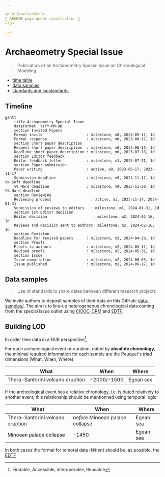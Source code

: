 ```yaml
---

<p align="center"> 
🚧 README page under construction 🚧  
</p>

---
```


# Archaeometry Special Issue
> Publication of an Archaeometry Special Issue on Chronological Modeling


- [time table](https://github.com/historical-time/archaeometry-si#timeline)
- [data samples](https://github.com/historical-time/archaeometry-si#data-samples)
- [standards and isostandards](https://github.com/historical-time/archaeometry-si#standards-and-isostandards)

## Timeline

```mermaid
gantt
    title Archaeometry Special Issue
    dateFormat  YYYY-MM-DD
    section Invited Papers
    Formal invite                    : milestone, m0, 2023-05-17, 1d
    Formal response                  : milestone, m0, 2023-06-17, 1d
    section Short paper description
    Request short paper description  : milestone, m0, 2023-06-19, 1d
    Deadline short paper description : milestone, m0, 2023-07-18, 1d
    section Editor feedback
    Editor feedback letter           : milestone, m1, 2023-07-21, 1d
    section Paper submission
    Paper writing                    : active, a0, 2023-06-17, 2023-11-17
    Submission deadline              : milestone, m9, 2023-11-17, 1d %% Soft deadline
    %% Hard deadline                 : milestone, m9, 2023-11-30, 1d %% Hard deadline
    section Reviewing
    Reviewing process                  : active, a1, 2023-11-17, 2024-01-31
    Submission of reviews to editors   : milestone, m1, 2024-01-31, 1d
    section 1st Editor decision
    Editor decision                     : milestone, m2, 2024-02-16, 1d
    Reviews and decision sent to authors: milestone, m2, 2024-02-16, 1d
    section Revision
    Deadline for revised papers      : milestone, m2, 2024-04-29, 1d
    section Proofs
    Proofs to authors                : milestone, m2, 2024-05-17, 1d
    Revised proofs                   : milestone, m2, 2024-05-31, 1d
    section Issue
    Issue compilation                : milestone, m2, 2024-06-03, 1d
    Issue published                  : milestone, m2, 2024-06-17, 1d
```

## Data samples
> Use of standards to share dates between different research projects

We invite authors to deposit samples of their data on this GitHub: [data-samples/](https://github.com/historical-time/data-samples#examples-of-historical-time-representation). The aim is to line-up heterogeneous chronological data coming from the special issue outlet using [CIDOC-CRM](https://github.com/historical-time/projects-tools-standards/tree/main/standards/cidoc-crm) and [EDTF](https://github.com/historical-time/projects-tools-standards/tree/main/standards/edtf). 

## Building LOD

In order  time data in a FAIR perspective[^4], 

For each archaeological event or duration, dated by **absolute chronology**, the minimal required information for each sample are the Peuquet's triad dimensions (What, When, Where):

| What | When | Where |
|------|------|-------|
| Thera-Santorini volcano eruption | -2000/-1500 | Egean sea |

If the archeological event has a relative chronology, i.e. is dated relatively to another event, this relationship should be mentionned using temporal logic:

| What | When | Where |
|------|------|-------|
| Thera-Santorini volcano eruption | *before* Minoean palace collapse | Egean sea |
| Minoean palace collapse | -1450 | Egean sea |

In both cases the format for temoral data (*When*) should be, as possible, the [EDTF](https://github.com/historical-time/archaeometry-si#edtf)

[^3]: The original dataset is a XLSX file, [data.xlsx](https://github.com/eamena-project/eamena-arches-dev/blob/main/data/lod/data.xlsx) that can be downloaded.
[^4]: Findable, Accessible, Interoperable, Reusable
